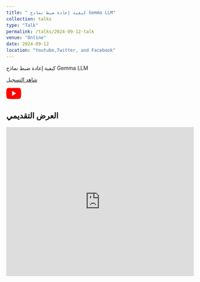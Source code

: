 ```yaml
---
title: " كيفية إعادة ضبط نماذج Gemma LLM"
collection: talks
type: "Talk"
permalink: /talks/2024-09-12-talk
venue: "Online"
date: 2024-09-12
location: "Youtube,Twitter, and Facebook"
---
```


كيفية إعادة ضبط نماذج Gemma LLM

[شاهد التسجيل](https://www.youtube.com/watch?v=Hdsfy_uHkMI)

<a href="https://www.youtube.com/watch?v=Hdsfy_uHkMI">
  <img src="https://raw.githubusercontent.com/Ruqyai/ruqyai.github.io/main/images/youtube.png" alt="YouTube" style="width: 40px; height: 30px;">
</a>

## العرض التقديمي


<iframe src="https://docs.google.com/presentation/d/1zO9EzOX4o5UEfa0to9WVwdoOqEnAdZrTefJfwd4Jw60/embed?start=false&loop=false&delayms=3000" frameborder="0" width="100%" height="400px" allowfullscreen="true" mozallowfullscreen="true" webkitallowfullscreen="true"></iframe>